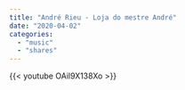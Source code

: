 ```yaml
---
title: "André Rieu - Loja do mestre André"
date: "2020-04-02"
categories:
  - "music"
  - "shares"
---
```


{{< youtube OAil9X138Xo >}}
